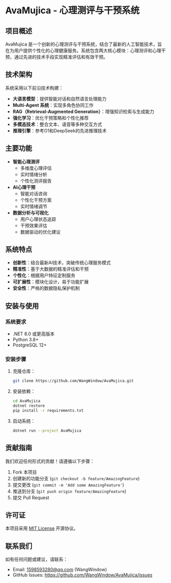 # AvaMujica - 心理测评与干预系统

## 项目概述
AvaMujica 是一个创新的心理测评与干预系统，结合了最新的人工智能技术，旨在为用户提供个性化的心理健康服务。系统包含两大核心模块：心理测评和心理干预，通过先进的技术手段实现精准评估和有效干预。

## 技术架构
系统采用以下前沿技术构建：
- **大语言模型**：提供智能对话和自然语言处理能力
- **Multi-Agent 系统**：实现多角色协同工作
- **RAG（Retrieval-Augmented Generation）**：增强知识检索与生成能力
- **强化学习**：优化干预策略和个性化推荐
- **多模态技术**：整合文本、语音等多种交互方式
- **推理引擎**：参考O1和DeepSeek的先进推理技术

## 主要功能
- **智能心理测评**
  - 多维度心理评估
  - 实时情绪分析
  - 个性化测评报告
- **AI心理干预**
  - 智能对话咨询
  - 个性化干预方案
  - 实时情绪调节
- **数据分析与可视化**
  - 用户心理状态追踪
  - 干预效果评估
  - 数据驱动的优化建议

## 系统特点
- **创新性**：结合最新AI技术，突破传统心理服务模式
- **精准性**：基于大数据的精准评估和干预
- **个性化**：根据用户特征定制服务
- **可扩展性**：模块化设计，易于功能扩展
- **安全性**：严格的数据隐私保护机制

## 安装与使用
### 系统要求
- .NET 8.0 或更高版本
- Python 3.8+
- PostgreSQL 12+

### 安装步骤
1. 克隆仓库：
   ```bash
   git clone https://github.com/WangWindow/AvaMujica.git
   ```
2. 安装依赖：
   ```bash
   cd AvaMujica
   dotnet restore
   pip install -r requirements.txt
   ```
3. 启动系统：
   ```bash
   dotnet run --project AvaMujica
   ```

## 贡献指南
我们欢迎任何形式的贡献！请遵循以下步骤：
1. Fork 本项目
2. 创建新的功能分支 (`git checkout -b feature/AmazingFeature`)
3. 提交更改 (`git commit -m 'Add some AmazingFeature'`)
4. 推送到分支 (`git push origin feature/AmazingFeature`)
5. 提交 Pull Request

## 许可证
本项目采用 [MIT License](LICENSE) 开源协议。

## 联系我们
如有任何问题或建议，请联系：
- Email: 1598593280@qq.com (WangWindow)
- GitHub Issues: https://github.com/WangWindow/AvaMujica/issues